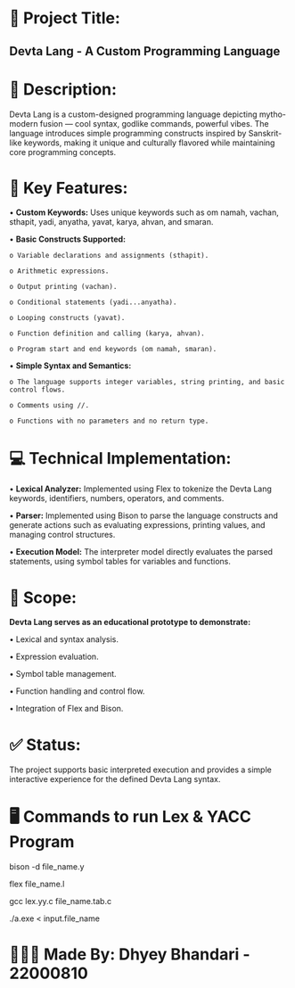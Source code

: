 <h1>📄 Project Title:</h1>
<h2><b>Devta Lang</b> - A Custom Programming Language</h2>



<h1>🔧 Description:</h1>
Devta Lang is a custom-designed programming language depicting mytho-modern fusion — cool syntax, godlike commands, powerful vibes. The language introduces simple programming constructs inspired by Sanskrit-like keywords, making it unique and culturally flavored while maintaining core programming concepts.



<h1>🎯 Key Features:</h1>
• <b>Custom Keywords:</b> Uses unique keywords such as om namah, vachan, sthapit, yadi, anyatha, yavat, karya, ahvan, and smaran.


• <b>Basic Constructs Supported:</b>
    
    o Variable declarations and assignments (sthapit).

    o Arithmetic expressions.
    
    o Output printing (vachan).
    
    o Conditional statements (yadi...anyatha).
    
    o Looping constructs (yavat).
    
    o Function definition and calling (karya, ahvan).
    
    o Program start and end keywords (om namah, smaran).


• <b>Simple Syntax and Semantics:</b>
    
    o The language supports integer variables, string printing, and basic control flows.

    o Comments using //.

    o Functions with no parameters and no return type.



<h1>💻 Technical Implementation:</h1>

• <b>Lexical Analyzer:</b> Implemented using Flex to tokenize the Devta Lang keywords, identifiers, numbers, operators, and comments.

• <b>Parser:</b> Implemented using Bison to parse the language constructs and generate actions such as evaluating expressions, printing values, and managing control structures.

• <b>Execution Model:</b> The interpreter model directly evaluates the parsed statements, using symbol tables for variables and functions.



<h1>🔄 Scope:</h1>
<b>Devta Lang serves as an educational prototype to demonstrate:</b>


• Lexical and syntax analysis.

• Expression evaluation.

• Symbol table management.

• Function handling and control flow.

• Integration of Flex and Bison.



<h1>✅ Status:</h1>
The project supports basic interpreted execution and provides a simple interactive experience for the defined Devta Lang syntax.



<h1>🖥 Commands to run Lex & YACC Program</h1>

bison -d file_name.y

flex file_name.l

gcc lex.yy.c file_name.tab.c

./a.exe < input.file_name



<h1>🙎🏻‍♂️ Made By: Dhyey Bhandari - 22000810</h1>